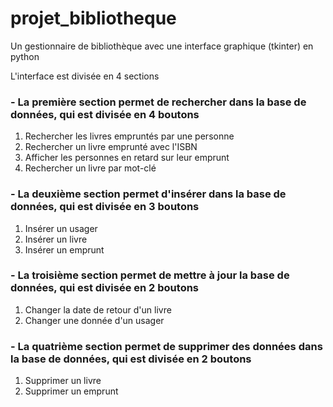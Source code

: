 # projet_bibliotheque
Un gestionnaire de bibliothèque avec une interface graphique (tkinter) en python

L'interface est divisée en 4 sections

### - La première section permet de rechercher dans la base de données, qui est divisée en 4 boutons
  1. Rechercher les livres empruntés par une personne
  2. Rechercher un livre emprunté avec l'ISBN
  3. Afficher les personnes en retard sur leur emprunt
  4. Rechercher un livre par mot-clé

### - La deuxième section permet d'insérer dans la base de données, qui est divisée en 3 boutons
  1. Insérer un usager
  2. Insérer un livre
  3. Insérer un emprunt

### - La troisième section permet de mettre à jour la base de données, qui est divisée en 2 boutons
  1. Changer la date de retour d'un livre
  2. Changer une donnée d'un usager
 
### - La quatrième section permet de supprimer des données dans la base de données, qui est divisée en 2 boutons
  1. Supprimer un livre
  2. Supprimer un emprunt
  
